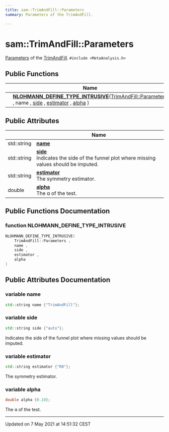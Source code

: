 ```yaml
---
title: sam::TrimAndFill::Parameters
summary: Parameters of the TrimAndFill. 

---
```


# sam::TrimAndFill::Parameters



[Parameters]() of the [TrimAndFill](/doxygen/Classes/classsam_1_1_trim_and_fill/). 
`#include <MetaAnalysis.h>`

## Public Functions

|                | Name           |
| -------------- | -------------- |
| | **[NLOHMANN_DEFINE_TYPE_INTRUSIVE](/doxygen/Classes/structsam_1_1_trim_and_fill_1_1_parameters/#function-nlohmann_define_type_intrusive)**([TrimAndFill::Parameters](/doxygen/Classes/structsam_1_1_trim_and_fill_1_1_parameters/) , name , [side](/doxygen/Classes/structsam_1_1_trim_and_fill_1_1_parameters/#variable-side) , [estimator](/doxygen/Classes/structsam_1_1_trim_and_fill_1_1_parameters/#variable-estimator) , [alpha](/doxygen/Classes/structsam_1_1_trim_and_fill_1_1_parameters/#variable-alpha) ) |

## Public Attributes

|                | Name           |
| -------------- | -------------- |
| std::string | **[name](/doxygen/Classes/structsam_1_1_trim_and_fill_1_1_parameters/#variable-name)**  |
| std::string | **[side](/doxygen/Classes/structsam_1_1_trim_and_fill_1_1_parameters/#variable-side)** <br>Indicates the side of the funnel plot where missing values should be imputed.  |
| std::string | **[estimator](/doxygen/Classes/structsam_1_1_trim_and_fill_1_1_parameters/#variable-estimator)** <br>The symmetry estimator.  |
| double | **[alpha](/doxygen/Classes/structsam_1_1_trim_and_fill_1_1_parameters/#variable-alpha)** <br>The ɑ of the test.  |

## Public Functions Documentation

### function NLOHMANN_DEFINE_TYPE_INTRUSIVE

```cpp
NLOHMANN_DEFINE_TYPE_INTRUSIVE(
    TrimAndFill::Parameters ,
    name ,
    side ,
    estimator ,
    alpha 
)
```


## Public Attributes Documentation

### variable name

```cpp
std::string name {"TrimAndFill"};
```


### variable side

```cpp
std::string side {"auto"};
```

Indicates the side of the funnel plot where missing values should be imputed. 

### variable estimator

```cpp
std::string estimator {"R0"};
```

The symmetry estimator. 

### variable alpha

```cpp
double alpha {0.10};
```

The ɑ of the test. 

-------------------------------

Updated on  7 May 2021 at 14:51:32 CEST
